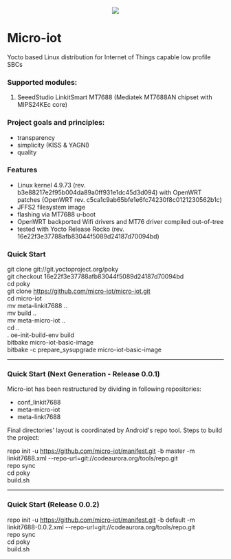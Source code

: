 <p align ="center"><img src=logo-big.svg /></p>  

# Micro-iot
Yocto based Linux distribution for Internet of Things capable low profile SBCs

### Supported modules:
1. SeeedStudio LinkitSmart MT7688 (Mediatek MT7688AN chipset with MIPS24KEc core)

### Project goals and principles:
- transparency
- simplicity (KISS & YAGNI)
- quality

### Features
- Linux kernel 4.9.73 (rev. b3e88217e2f95b004da89a0ff931e1dc45d3d094) with OpenWRT patches (OpenWRT rev.
  c5ca1c9ab65bfe1e6fc74230f8c0121230562b1c)
- JFFS2 filesystem image
- flashing via MT7688 u-boot
- OpenWRT backported Wifi drivers and MT76 driver compiled out-of-tree
- tested with Yocto Release Rocko (rev. 16e22f3e37788afb83044f5089d24187d70094bd)

### Quick Start  
git clone git://git.yoctoproject.org/poky  
git checkout 16e22f3e37788afb83044f5089d24187d70094bd  
cd poky  
git clone https://github.com/micro-iot/micro-iot.git  
cd micro-iot  
mv meta-linkit7688 ..  
mv build ..  
mv meta-micro-iot ..  
cd ..  
. oe-init-build-env build  
bitbake micro-iot-basic-image  
bitbake -c prepare_sysupgrade micro-iot-basic-image

---
### Quick Start (Next Generation - Release 0.0.1)
Micro-iot has been restructured by dividing in following repositories:
* conf_linkit7688
* meta-micro-iot
* meta-linkt7688

Final directories' layout is coordinated by Android's repo tool. Steps to build the project:

repo init -u https://github.com/micro-iot/manifest.git -b master -m linkit7688.xml --repo-url=git://codeaurora.org/tools/repo.git  
repo sync  
cd poky  
build.sh  

---
### Quick Start (Release 0.0.2)

repo init -u https://github.com/micro-iot/manifest.git -b default -m linkit7688-0.0.2.xml --repo-url=git://codeaurora.org/tools/repo.git  
repo sync  
cd poky  
build.sh  
